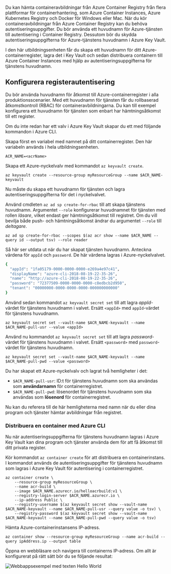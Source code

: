 Du kan hämta containeravbildningar från Azure Container Registry från flera plattformar för containerhantering, som Azure Container Instances, Azure Kubernetes Registry och Docker för Windows eller Mac. När du kör containeravbildningar från Azure Container Registry kan du behöva autentiseringsuppgifter. Du bör använda ett huvudnamn för Azure-tjänsten till autentisering i Container Registry. Dessutom bör du skydda autentiseringsuppgifterna för Azure-tjänstens huvudnamn i Azure Key Vault.

I den här utbildningsenheten får du skapa ett huvudnamn för ditt Azure-containerregister, lagra det i Key Vault och sedan distribuera containern till Azure Container Instances med hjälp av autentiseringsuppgifterna för tjänstens huvudnamn.

## <a name="configure-registry-authentication"></a>Konfigurera registerautentisering

Du bör använda huvudnamn för åtkomst till Azure-containerregister i alla produktionsscenarier. Med ett huvudnamn för tjänsten får du rollbaserad åtkomstkontroll (RBAC) för containeravbildningarna. Du kan till exempel konfigurera ett huvudnamn för tjänsten som enbart har hämtningsåtkomst till ett register.

Om du inte redan har ett valv i Azure Key Vault skapar du ett med följande kommandon i Azure CLI.

Skapa först en variabel med namnet på ditt containerregister. Den här variabeln används i hela utbildningsenheten.

```azurecli
ACR_NAME=<acrName>
```

Skapa ett Azure-nyckelvalv med kommandot `az keyvault create`.

```azurecli
az keyvault create --resource-group myResourceGroup --name $ACR_NAME-keyvault
```

Nu måste du skapa ett huvudnamn för tjänsten och lagra autentiseringsuppgifterna för det i nyckelvalvet.

Använd cmdleten `az ad sp create-for-rbac` till att skapa tjänstens huvudnamn. Argumentet `--role` konfigurerar huvudnamnet för tjänsten med rollen *läsare*, vilket endast ger hämtningsåtkomst till registret. Om du vill bevilja både push- och hämtningsåtkomst ändrar du argumentet `--role` till *deltagare*.

```azurecli
az ad sp create-for-rbac --scopes $(az acr show --name $ACR_NAME --query id --output tsv) --role reader
```

Så här ser utdata ut när du har skapat tjänsten huvudnamn. Anteckna värdena för `appId` och `password`. De här värdena lagras i Azure-nyckelvalvet.

```bash
{
  "appId": "1fa05179-0000-0000-0000-e269a4e97c41",
  "displayName": "azure-cli-2018-08-19-22-35-26",
  "name": "http://azure-cli-2018-08-19-22-35-26",
  "password": "72377509-0000-0000-0000-c8edbcb2d950",
  "tenant": "00000000-0000-0000-0000-000000000000"
}
```

Använd sedan kommandot `az keyvault secret set` till att lagra *appId*-värdet för tjänstens huvudnamn i valvet. Ersätt `<appId>` med `appId`-värdet för tjänstens huvudnamn.

```azurecli
az keyvault secret set --vault-name $ACR_NAME-keyvault --name $ACR_NAME-pull-usr --value <appId>
```

Använd nu kommandot `az keyvault secret set` till att lagra *password*-värdet för tjänstens huvudnamn i valvet. Ersätt `<password>` med `password`-värdet för tjänstens huvudnamn.

```azurecli
az keyvault secret set --vault-name $ACR_NAME-keyvault --name $ACR_NAME-pull-pwd --value <password>
```

Du har skapat ett Azure-nyckelvalv och lagrat två hemligheter i det:

* `$ACR_NAME-pull-usr`: ID:t för tjänstens huvudnamn som ska användas som **användarnamn** för containerregistret.
* `$ACR_NAME-pull-pwd`: lösenordet för tjänstens huvudnamn som ska användas som **lösenord** för containerregistret.

Nu kan du referera till de här hemligheterna med namn när du eller dina program och tjänster hämtar avbildningar från registret.

### <a name="deploy-a-container-with-azure-cli"></a>Distribuera en container med Azure CLI

Nu när autentiseringsuppgifterna för tjänstens huvudnamn lagras i Azure Key Vault kan dina program och tjänster använda dem för att få åtkomst till ditt privata register.

Kör kommandot `az container create` för att distribuera en containerinstans. I kommandot används de autentiseringsuppgifter för tjänstens huvudnamn som lagras i Azure Key Vault för autentisering i containerregistret.

```azurecli
az container create \
    --resource-group myResourceGroup \
    --name acr-build \
    --image $ACR_NAME.azurecr.io/helloacrbuild:v1 \
    --registry-login-server $ACR_NAME.azurecr.io \
    --ip-address Public \
    --registry-username $(az keyvault secret show --vault-name $ACR_NAME-keyvault --name $ACR_NAME-pull-usr --query value -o tsv) \
    --registry-password $(az keyvault secret show --vault-name $ACR_NAME-keyvault --name $ACR_NAME-pull-pwd --query value -o tsv)
```

Hämta Azure-containerinstansens IP-adress.

```azurecli
az container show --resource-group myResourceGroup --name acr-build --query ipAddress.ip --output table
```

Öppna en webbläsare och navigera till containerns IP-adress. Om allt är konfigurerat på rätt sätt bör du se följande resultat:

![Webbappsexempel med texten Hello World](../media/hello.png)

